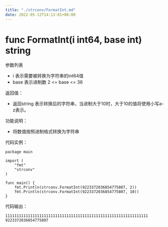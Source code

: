 ```yaml
---
title: "./strconv/FormatInt.md"
date: 2022-05-12T14:13:01+08:00
---
```

# func FormatInt(i int64, base int) string

参数列表

- i     表示需要被转换为字符串的int64值
- base  表示进制数  2 <= base <= 36

返回值：

- 返回string 表示转换后的字符串，当进制大于10时，大于10的值将使用小写a-z表示。

功能说明：

- 将数值按照进制格式转换为字符串

代码实例：

	package main
	
	import (
		"fmt"
		"strconv"
	)
	
    func main() {
        fmt.Println(strconv.FormatInt(9223372036854775807, 2))
        fmt.Println(strconv.FormatInt(9223372036854775807, 10))
    }


代码输出：

    111111111111111111111111111111111111111111111111111111111111111
    9223372036854775807